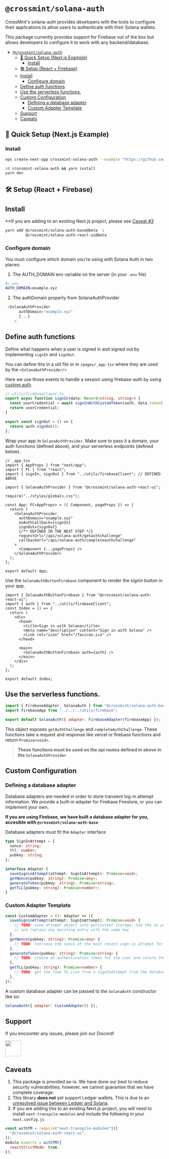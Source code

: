 # `@crossmint/solana-auth`

CrossMint's solana-auth provides developers with the tools to configure their applications to allow users to authenticate with their Solana wallets.

This package currently provides support for Firebase out of the box but allows developers to configure it to work with any backend/database.
- [`@crossmint/solana-auth`](#crossmintsolana-auth)
  - [🚀 Quick Setup (Next.js Example)](#-quick-setup-nextjs-example)
    - [Install](#install)
  - [🛠 Setup (React + Firebase)](#-setup-react--firebase)
  - [Install](#install-1)
    - [Configure domain](#configure-domain)
  - [Define auth functions](#define-auth-functions)
  - [Use the serverless functions.](#use-the-serverless-functions)
  - [Custom Configuration](#custom-configuration)
    - [Defining a database adapter](#defining-a-database-adapter)
    - [Custom Adapter Template](#custom-adapter-template)
  - [Support](#support)
  - [Caveats](#caveats)

## 🚀 Quick Setup (Next.js Example)

### Install

```sh
npx create-next-app crossmint-solana-auth --example "https://github.com/crossmint/solana-auth/tree/main/packages/examples/nextjs-starter"

cd crossmint-solana-auth && yarn install
yarn dev
```

## 🛠 Setup (React + Firebase)

## Install
**If you are adding to an existing Next.js project, please see [Caveat #3](#caveats)

```sh
yarn add @crossmint/solana-auth-base@beta  \
         @crossmint/solana-auth-react-ui@beta
```

### Configure domain

You must configure which domain you're using with Solana Auth in two places:

1. The AUTH_DOMAIN env variable on the server (in your `.env` file)
```sh
#/.env
AUTH_DOMAIN=example.xyz
```
2. The authDomain property from SolanaAuthProvider
```js
 <SolanaAuthProvider
      authDomain="example.xyz"
      {...}
    >
```


## Define auth functions

Define what happens when a user is signed in and signed out by implementing `signIn` and `signOut`.

You can define this in a util file or in `/pages/_app.tsx` where they are used by the `<SolanaAuthProvider/>`

Here we use those events to handle a session using firebase-auth by using [custom auth](https://firebase.google.com/docs/auth/web/custom-auth).

```ts
// utils/firebaseClient.ts
export async function signIn(data: Record<string, string>) {
  const userCredential = await signInWithCustomToken(auth, data.token);
  return userCredential;
}

export const signOut = () => {
  return auth.signOut();
};
```

Wrap your app in `SolanaAuthProvider`. Make sure to pass it a domain, your auth functions (defined above), and your serverless endpoints (defined below).

```tsx
// _app.tsx
import { AppProps } from "next/app";
import { FC } from "react";
import { signIn, signOut } from "../utils/firebaseClient"; // DEFINED ABOVE

import { SolanaAuthProvider } from "@crossmint/solana-auth-react-ui";

require("../styles/globals.css");

const App: FC<AppProps> = ({ Component, pageProps }) => {
  return (
    <SolanaAuthProvider
      authDomain="example.xyz"
      onAuthCallback={signIn}
      signOut={signOut}
      {/** DEFINED IN THE NEXT STEP */}
      requestUrl="/api/solana-auth/getauthchallenge"
      callbackUrl="/api/solana-auth/completeauthchallenge"
    >
      <Component {...pageProps} />
    </SolanaAuthProvider>
  );
};

export default App;
```

Use the `SolanaAuthButtonFirebase` component to render the signin button in your app.

```tsx
import { SolanaAuthButtonFirebase } from "@crossmint/solana-auth-react-ui";
import { auth } from "../utils/firebaseClient";
const Index = () => {
  return (
    <div>
      <head>
        <title>Sign in with Solana</title>
        <meta name="description" content="Sign in with Solana" />
        <link rel="icon" href="/favicon.ico" />
      </head>

      <main>
        <SolanaAuthButtonFirebase auth={auth} />
      </main>
    </div>
  );
};

export default Index;
```

## Use the serverless functions.

```js
import { FirebaseAdapter, SolanaAuth } from "@crossmint/solana-auth-base";
import firebaseApp from "../../../utils/firebase";

export default SolanaAuth({ adapter: FirebaseAdapter(firebaseApp) });
```

This object exposes `getAuthChallenge` and `completeAuthChallenge`. These functions take a request and response like vercel or firebase functions and return `Promise<void>`.

> **These functions must be used on the api routes defined in above in the `SolanaAuthProvider`**

## Custom Configuration

### Defining a database adapter

Database adapters are needed in order to store transient log-in attempt information. We provide a built-in adapter for Firebase Firestore, or you can implement your own.

**If you are using Firebase, we have built a database adapter for you, accesible with `@crossmint/solana-auth-base`**

Database adapters must fit the `Adapter` interface

```ts
type SignInAttempt = {
  nonce: string;
  ttl: number;
  pubkey: string;
};

interface Adapter {
  saveSigninAttempt(attempt: SignInAttempt): Promise<void>;
  getNonce(pubkey: string): Promise<any>;
  generateToken(pubkey: string): Promise<string>;
  getTLL(pubkey: string): Promise<number>;
}
```

### Custom Adapter Template

```ts
const CustomAdapter = (): Adapter => ({
  saveSigninAttempt(attempt: SignInAttempt): Promise<void> {
    // TODO: save attempt object into persistent storage. Use the as primary key
    // and replace any existing entry with the same key
  },
  getNonce(pubkey: string): Promise<any> {
    // TODO: retrieve the nonce of the most recent sign-in attempt for a public key and return the nonce or undefined
  },
  generateToken(pubkey: string): Promise<string> {
    // TODO: create an authentication token for the user and return the token
  },
  getTLL(pubkey: string): Promise<number> {
    // TODO: get the Time To Live from a SignInAttempt from the database
  },
});
```

A custom database adapter can be passed to the `SolanaAuth` constructor like so:

```js
SolanaAuth({ adapter: CustomAdapter() });
```

## Support 
If you encounter any issues, please join our Discord!

<a href="https://discord.gg/e8G6rtZkBc">
<img src="https://www.svgrepo.com/show/353655/discord-icon.svg" width="50" />
</a>


## Caveats 
1. This package is provided as-is. We have done our best to reduce security vulnerabilities; however, we cannot guarantee that we have complete coverage. 
2. This library **does not** yet support Ledger wallets. This is due to an [unresolved issue between Ledger and Solana](https://github.com/solana-labs/solana/issues/21366).
3. If you are adding this to an existing Next.js project, you will need to install `next-transpile-modules` and include the following in your `next.config.js`

```js
const withTM = require("next-transpile-modules")([
  "@crossmint/solana-auth-react-ui",
]);
module.exports = withTM({
  reactStrictMode: true,
});
```
